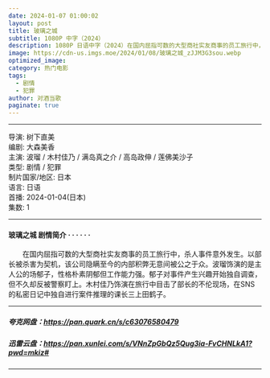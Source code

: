 ```yaml
---
date: 2024-01-07 01:00:02
layout: post
title: 玻璃之城
subtitle: 1080P 中字（2024）
description: 1080P 日语中字（2024）在国内屈指可数的大型商社实友商事的员工旅行中，杀人事件意外发生。以部长被杀害为契机，该公司隐瞒至今的内部积弊无意间被公之于众。波瑠饰演的是主人公的场郁子，性格朴素阴郁但工作能力强...
image: https://cdn-us.imgs.moe/2024/01/08/玻璃之城_zJJM3G3sou.webp
optimized_image: 
category: 热门电影
tags:
  - 剧情
  - 犯罪
author: 对酒当歌
paginate: true
---
```

---

导演: 树下直美  
编剧: 大森美香  
主演: 波瑠 / 木村佳乃 / 满岛真之介 / 高岛政伸 / 莲佛美沙子  
类型: 剧情 / 犯罪  
制片国家/地区: 日本  
语言: 日语  
首播: 2024-01-04(日本)  
集数: 1  

---

#### 玻璃之城 剧情简介 · · · · · ·

　　在国内屈指可数的大型商社实友商事的员工旅行中，杀人事件意外发生。以部长被杀害为契机，该公司隐瞒至今的内部积弊无意间被公之于众。波瑠饰演的是主人公的场郁子，性格朴素阴郁但工作能力强。郁子对事件产生兴趣开始独自调查，但不久却反被警察盯上。木村佳乃饰演在旅行中目击了部长的不伦现场，在SNS的私密日记中独自进行案件推理的课长三上田鹤子。

---

##### 夸克网盘：<https://pan.quark.cn/s/c63076580479>

##### 迅雷云盘：<https://pan.xunlei.com/s/VNnZpGbQz5Qug3ia-FvCHNLkA1?pwd=mkiz#>

---
